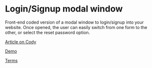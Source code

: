 Login/Signup modal window
=========

Front-end coded version of a modal window to login/signup into your website. Once opened, the user can easily switch from one form to the other, or select the reset password option.

[Article on Cody](http://codyhouse.co/gem/loginsignup-modal-window/)

[Demo](http://codyhouse.co/demo/login-signup-modal-window/)
 
[Terms](http://codyhouse.co/terms/)
